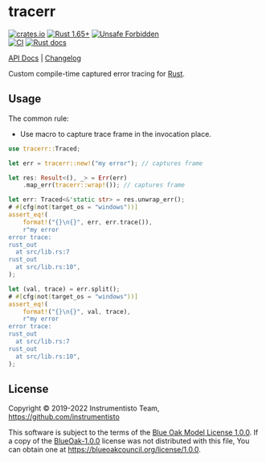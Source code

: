 tracerr
=======

[![crates.io](https://img.shields.io/crates/v/tracerr.svg "crates.io")](https://crates.io/crates/tracerr)
[![Rust 1.65+](https://img.shields.io/badge/rustc-1.65+-lightgray.svg "Rust 1.65+")](https://blog.rust-lang.org/2022/11/03/Rust-1.65.0.html)
[![Unsafe Forbidden](https://img.shields.io/badge/unsafe-forbidden-success.svg)](https://github.com/rust-secure-code/safety-dance)  
[![CI](https://github.com/instrumentisto/tracerr-rs/workflows/CI/badge.svg?branch=main "CI")](https://github.com/instrumentisto/tracerr-rs/actions?query=workflow%3ACI+branch%3Amain)
[![Rust docs](https://docs.rs/tracerr/badge.svg "Rust docs")](https://docs.rs/tracerr)

[API Docs](https://docs.rs/tracerr) |
[Changelog](https://github.com/instrumentisto/tracerr-rs/blob/main/CHANGELOG.md)

Custom compile-time captured error tracing for [Rust].




## Usage

The common rule:
- Use macro to capture trace frame in the invocation place.

```rust
use tracerr::Traced;

let err = tracerr::new!("my error"); // captures frame

let res: Result<(), _> = Err(err)
    .map_err(tracerr::wrap!()); // captures frame

let err: Traced<&'static str> = res.unwrap_err();
# #[cfg(not(target_os = "windows"))]
assert_eq!(
    format!("{}\n{}", err, err.trace()),
    r"my error
error trace:
rust_out
  at src/lib.rs:7
rust_out
  at src/lib.rs:10",
);

let (val, trace) = err.split();
# #[cfg(not(target_os = "windows"))]
assert_eq!(
    format!("{}\n{}", val, trace),
    r"my error
error trace:
rust_out
  at src/lib.rs:7
rust_out
  at src/lib.rs:10",
);
```




## License

Copyright © 2019-2022 Instrumentisto Team, <https://github.com/instrumentisto>

This software is subject to the terms of the [Blue Oak Model License 1.0.0](https://github.com/instrumentisto/tracerr-rs/blob/main/LICENSE.md). If a copy of the [BlueOak-1.0.0](https://spdx.org/licenses/BlueOak-1.0.0.html) license was not distributed with this file, You can obtain one at <https://blueoakcouncil.org/license/1.0.0>.




[Rust]: https://rust-lang.org
